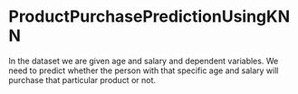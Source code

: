 # ProductPurchasePredictionUsingKNN
In the dataset we are given age and salary and dependent variables. We need to predict whether the person with that specific age and salary will purchase that particular product or not.
